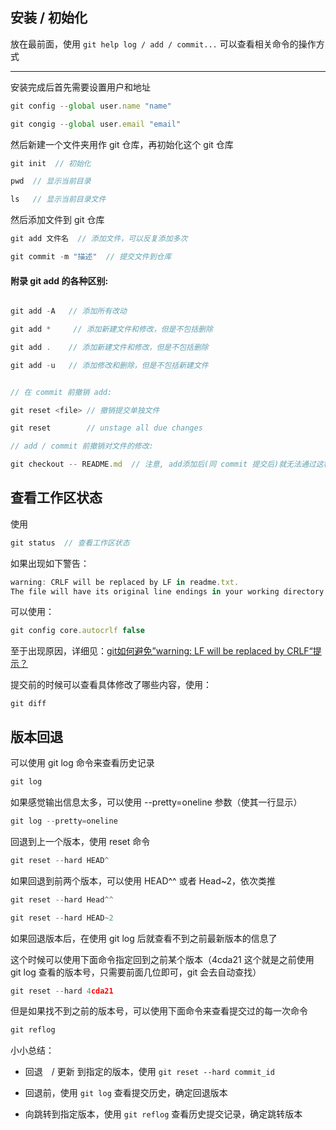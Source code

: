 ## 安装 / 初始化

放在最前面，使用 ```git help log / add / commit...``` 可以查看相关命令的操作方式

----

安装完成后首先需要设置用户和地址

```js
git config --global user.name "name"

git congig --global user.email "email"
```

然后新建一个文件夹用作 git 仓库，再初始化这个 git 仓库

```js
git init  // 初始化

pwd  // 显示当前目录

ls   // 显示当前目录文件
``` 

然后添加文件到 git 仓库

```js
git add 文件名  // 添加文件，可以反复添加多次

git commit -m "描述"  // 提交文件到仓库
```


#### 附录 git add 的各种区别:

```js

git add -A   // 添加所有改动

git add *     // 添加新建文件和修改，但是不包括删除

git add .    // 添加新建文件和修改，但是不包括删除

git add -u   // 添加修改和删除，但是不包括新建文件


// 在 commit 前撤销 add:

git reset <file> // 撤销提交单独文件

git reset        // unstage all due changes

// add / commit 前撤销对文件的修改:

git checkout -- README.md  // 注意, add添加后(同 commit 提交后)就无法通过这种方式撤销修改

```




## 查看工作区状态

使用

```js
git status  // 查看工作区状态
```

如果出现如下警告：

```js
warning: CRLF will be replaced by LF in readme.txt.
The file will have its original line endings in your working directory.
```

可以使用：

```js
git config core.autocrlf false
```

至于出现原因，详细见：[git如何避免”warning: LF will be replaced by CRLF“提示？](https://www.zhihu.com/question/50862500)

提交前的时候可以查看具体修改了哪些内容，使用：

```
git diff
```


## 版本回退

可以使用 git log 命令来查看历史记录

```js
git log
```

如果感觉输出信息太多，可以使用 --pretty=oneline 参数（使其一行显示）

```js
git log --pretty=oneline
```

回退到上一个版本，使用 reset 命令

```js
git reset --hard HEAD^
```

如果回退到前两个版本，可以使用 HEAD^^ 或者 Head~2，依次类推

```js
git reset --hard Head^^

git reset --hard HEAD~2
```

如果回退版本后，在使用 git log 后就查看不到之前最新版本的信息了

这个时候可以使用下面命令指定回到之前某个版本（4cda21 这个就是之前使用 git log 查看的版本号，只需要前面几位即可，git 会去自动查找）

```js
git reset --hard 4cda21
```

但是如果找不到之前的版本号，可以使用下面命令来查看提交过的每一次命令

```js
git reflog
```

小小总结：

* 回退　/ 更新 到指定的版本，使用 ```git reset --hard commit_id```

* 回退前，使用 ```git log``` 查看提交历史，确定回退版本

* 向跳转到指定版本，使用 ```git reflog``` 查看历史提交记录，确定跳转版本

